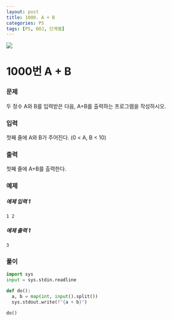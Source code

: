 ```yaml
---
layout: post
title: 1000. A + B
categories: PS
tags: [PS, BOJ, 단계별]
---
```


<img src="https://onlinejudgeimages.s3-ap-northeast-1.amazonaws.com/images/boj-og.png" />

# 1000번 A + B

### 문제

두 정수 A와 B를 입력받은 다음, A+B를 출력하는 프로그램을 작성하시오.

### 입력

첫째 줄에 A와 B가 주어진다. (0 < A, B < 10)

### 출력

첫째 줄에 A+B를 출력한다.

### 예제

##### 예제 입력 1

```
1 2
```

##### 예제 출력 1

```
3
```

### 풀이

```python
import sys
input = sys.stdin.readline

def do():
  a, b = map(int, input().split())
  sys.stdout.write(f"{a + b}")

do()

```
